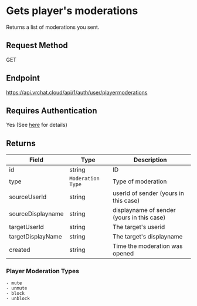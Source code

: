 # Gets player's moderations

Returns a list of moderations you sent.

## Request Method
GET

## Endpoint
https://api.vrchat.cloud/api/1/auth/user/playermoderations

## Requires Authentication
Yes (See [here](/Authorization.md) for details)

## Returns

Field | Type | Description
------|------|------------
id | string | ID
type | `Moderation Type` | Type of moderation
sourceUserId | string | userId of sender (yours in this case)
sourceDisplayname | string | displayname of sender (yours in this case)
targetUserId | string | The target's userid
targetDisplayName | string | The target's displayname
created | string | Time the moderation was opened

### Player Moderation Types

    - mute
	- unmute
	- block
	- unblock
